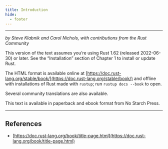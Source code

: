 ```yaml
---
title: Introduction
hide:
  - footer
---
```


---

_by Steve Klabnik and Carol Nichols, with contributions from the Rust Community_

This version of the text assumes you’re using Rust 1.62 (released 2022-06-30) or later. See the “Installation” section of Chapter 1 to install or update Rust.

The HTML format is available online at [https://doc.rust-lang.org/stable/book/](https://doc.rust-lang.org/stable/book/) and offline with installations of Rust made with `rustup`; run `rustup docs --book` to open.

Several community translations are also available.

This text is available in paperback and ebook format from No Starch Press.

---

## References

- [https://doc.rust-lang.org/book/title-page.html](https://doc.rust-lang.org/book/title-page.html)
